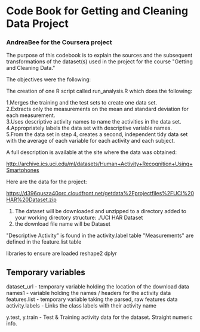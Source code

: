# Code Book for Getting and Cleaning Data Project
### AndreaBee for the Coursera project

The purpose of this codebook is to explain the sources and the subsequent
transformations of the dataset(s) used in the project for the course "Getting
and Cleaning Data."

The objectives were the following:

The creation of one R script called run_analysis.R which does the following:

1.Merges the training and the test sets to create one data set.  
2.Extracts only the measurements on the mean and standard deviation for each measurement.  
3.Uses descriptive activity names to name the activities in the data set.  
4.Appropriately labels the data set with descriptive variable names.  
5.From the data set in step 4, creates a second, independent tidy data set with the average of each variable for each activity and each subject.

A full description is available at the site where the data was obtained: 

http://archive.ics.uci.edu/ml/datasets/Human+Activity+Recognition+Using+Smartphones 

Here are the data for the project: 

https://d396qusza40orc.cloudfront.net/getdata%2Fprojectfiles%2FUCI%20HAR%20Dataset.zip 


1)  The dataset will be downloaded and unzipped to a directory added to your working
directory structure:
        ./UCI HAR Dataset
2)  the download file name will be Dataset


"Descriptive Activity" is found in the activity.label table
"Measurements" are defined in the feature.list table



libraries to ensure are loaded
reshape2
dplyr

## Temporary variables
dataset_url - temporary variable holding the location of the download data
names1 - variable holding the names / headers for the activity data
features.list - temporary variable taking the parsed, raw features data
activity.labels - Links the class labels with their activity name

y.test, y.train - Test & Training activity data for the dataset.  Straight numeric info.


